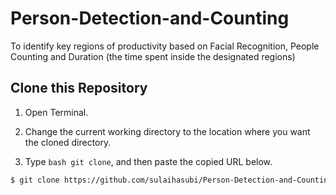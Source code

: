 # Person-Detection-and-Counting
To identify key regions of productivity based on Facial Recognition, People Counting and Duration (the time spent inside the designated regions) 

## Clone this Repository 

1. Open Terminal.

2. Change the current working directory to the location where you want the cloned directory.

3. Type ```bash git clone```, and then paste the copied URL below.

```bash
$ git clone https://github.com/sulaihasubi/Person-Detection-and-Counting
```


